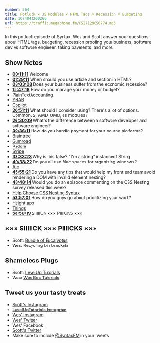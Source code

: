 ```yaml
---
number: 564
title: Potluck × JS Modules × HTML Tags × Recession × Budgeting
date: 1674043200266
url: https://traffic.megaphone.fm/FSI7129050774.mp3
---
```


In this potluck episode of Syntax, Wes and Scott answer your questions about HTML tags, budgeting, recession proofing your business, software dev vs software engineer, taking payments, and more.

## Show Notes

* **[00:11:11](#t=00:11:11)** Welcome
* **[01:29:11](#t=01:29:11)** When should you use article and section in HTML?
* **[08:03:08](#t=08:03:08)** Does your business suffer from the economic recession?
* **[15:47:18](#t=15:47:18)** How do you manage your money or budget?
* [PlainTextAccounting](https://plaintextaccounting.org)
* [YNAB](https://www.youneedabudget.com)
* [Copilot](https://copilot.money)
* **[20:51:11](#t=20:51:11)** What should I consider using? There's a lot of options. CommonJS, AMD, UMD, es modules?
* **[26:30:09](#t=26:30:09)** What's the difference between a software developer and software engineer?
* **[30:36:11](#t=30:36:11)** How do you handle payment for your course platforms?
* [Braintree](https://www.braintreepayments.com)
* [Gumroad](https://gumroad.com)
* [Paddle](https://www.paddle.com)
* [Stripe](https://stripe.com/)
* **[38:33:23](#t=38:33:23)** Why is this false? "I'm a string" instanceof String
* **[40:38:22](#t=40:38:22)** Do you all use Mac spaces for organizing windows?
* [Arc](https://arc.net)
* **[45:55:21](#t=45:55:21)** Do you have any tips that would help my front end team avoid rendering a DOM with invalid element nesting?
* **[48:48:14](#t=48:48:14)** Would you do an episode commenting on the CSS Nesting survey released this week?
* [Help Choose CSS Nesting Syntax](https://webkit.org/blog/13607/help-choose-from-options-for-css-nesting-syntax/)
* **[53:57:01](#t=53:57:01)** How do you guys go about prioritizing your work?
* [Height.app](https://height.app)
* [Things](https://culturedcode.com/things/)
* **[58:50:19](#t=58:50:19)** SIIIIICK ××× PIIIICKS ×××

## ××× SIIIIICK ××× PIIIICKS ×××

* Scott: [Bundle of Eucalyptus](https://amzn.to/3iEsYrL)
* Wes: Recycling bin brackets

## Shameless Plugs

* Scott: [LevelUp Tutorials](https://levelup.video)
* Wes: [Wes Bos Tutorials](https://wesbos.com/courses)

## Tweet us your tasty treats

* [Scott's Instagram](https://www.instagram.com/stolinski/)
* [LevelUpTutorials Instagram](https://www.instagram.com/LevelUpTutorials/)
* [Wes' Instagram](https://www.instagram.com/wesbos/)
* [Wes' Twitter](https://twitter.com/wesbos)
* [Wes' Facebook](https://www.facebook.com/wesbos.developer)
* [Scott's Twitter](https://twitter.com/stolinski)
* Make sure to include [@SyntaxFM](https://twitter.com/SyntaxFM) in your tweets
